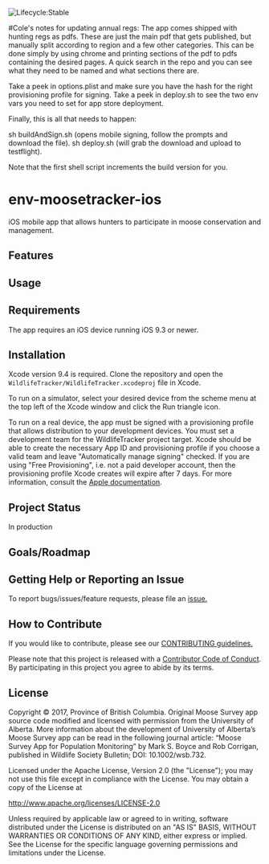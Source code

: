 ![Lifecycle:Stable](https://img.shields.io/badge/Lifecycle-Stable-97ca00)

#Cole's notes for updating annual regs:
The app comes shipped with hunting regs as pdfs.  These are just the main pdf that gets published, but manually split according to region and a few other categories.  This can be done simply by using chrome and printing sections of the pdf to pdfs containing the desired pages.  A quick search in the repo and you can see what they need to be named and what sections there are.

Take a peek in options.plist and make sure you have the hash for the right provisioning profile for signing.  Take a peek in deploy.sh to see the two env vars you need to set for app store deployment.

Finally, this is all that needs to happen:

sh buildAndSign.sh (opens mobile signing, follow the prompts and download the file).
sh deploy.sh (will grab the download and upload to testflight).

Note that the first shell script increments the build version for you.




# env-moosetracker-ios
iOS mobile app that allows hunters to participate in moose conservation and management.

 ## Features

## Usage

## Requirements
The app requires an iOS device running iOS 9.3 or newer.

## Installation
Xcode version 9.4 is required. Clone the repository and open the `WildlifeTracker/WildlifeTracker.xcodeproj` file in Xcode.

To run on a simulator, select your desired device from the scheme menu at the top left of the Xcode window and click the Run triangle icon.

To run on a real device, the app must be signed with a provisioning profile that allows distribution to your development devices. You must set a development team for the WildlifeTracker project target. Xcode should be able to create the necessary App ID and provisioning profile if you choose a valid team and leave "Automatically manage signing" checked. If you are using "Free Provisioning", i.e. not a paid developer account, then the provisioning profile Xcode creates will expire after 7 days. For more information, consult the [Apple documentation](https://help.apple.com/xcode/mac/current/#/dev60b6fbbc7).

## Project Status
In production

## Goals/Roadmap


## Getting Help or Reporting an Issue
To report bugs/issues/feature requests, please file an [issue.](https://github.com/bcgov/env-moosetracker-ios/issues)

## How to Contribute
If you would like to contribute, please see our [CONTRIBUTING guidelines.](https://github.com/bcgov/env-moosetracker-ios/blob/master/CONTRIBUTING.md)

Please note that this project is released with a [Contributor Code of Conduct](https://github.com/bcgov/env-moosetracker-ios/blob/master/CODE-OF-CONDUCT.md). By participating in this project you agree to abide by its terms.

## License
Copyright © 2017, Province of British Columbia. Original Moose Survey app source code modified and licensed with permission from the University of Alberta. More information about the development of University of Alberta’s Moose Survey app can be read in the following journal article: “Moose Survey App for Population Monitoring” by Mark S. Boyce and Rob Corrigan, published in Wildlife Society Bulletin; DOI: 10.1002/wsb.732.

Licensed under the Apache License, Version 2.0 (the "License");
you may not use this file except in compliance with the License.
You may obtain a copy of the License at 

http://www.apache.org/licenses/LICENSE-2.0

Unless required by applicable law or agreed to in writing, software
distributed under the License is distributed on an "AS IS" BASIS,
WITHOUT WARRANTIES OR CONDITIONS OF ANY KIND, either express or implied.
See the License for the specific language governing permissions and
limitations under the License.
